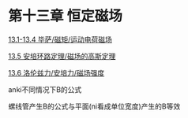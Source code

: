 # 第十三章 恒定磁场

[13.1-13.4 毕萨/磁矩/运动电荷磁场](%E7%AC%AC%E5%8D%81%E4%B8%89%E7%AB%A0%20%E6%81%92%E5%AE%9A%E7%A3%81%E5%9C%BA%2001f27f2b9525441480b556d4bf653843/13%201-13%204%20%E6%AF%95%E8%90%A8%20%E7%A3%81%E7%9F%A9%20%E8%BF%90%E5%8A%A8%E7%94%B5%E8%8D%B7%E7%A3%81%E5%9C%BA%207bc57c4c2c8e4693886c319a8eecb157.md)

[13.5 安培环路定理/磁场的高斯定理](%E7%AC%AC%E5%8D%81%E4%B8%89%E7%AB%A0%20%E6%81%92%E5%AE%9A%E7%A3%81%E5%9C%BA%2001f27f2b9525441480b556d4bf653843/13%205%20%E5%AE%89%E5%9F%B9%E7%8E%AF%E8%B7%AF%E5%AE%9A%E7%90%86%20%E7%A3%81%E5%9C%BA%E7%9A%84%E9%AB%98%E6%96%AF%E5%AE%9A%E7%90%86%20b71ea028cbfc421f94450f2dcf8ff526.md)

[13.6 洛伦兹力/安培力/磁场强度](%E7%AC%AC%E5%8D%81%E4%B8%89%E7%AB%A0%20%E6%81%92%E5%AE%9A%E7%A3%81%E5%9C%BA%2001f27f2b9525441480b556d4bf653843/13%206%20%E6%B4%9B%E4%BC%A6%E5%85%B9%E5%8A%9B%20%E5%AE%89%E5%9F%B9%E5%8A%9B%20%E7%A3%81%E5%9C%BA%E5%BC%BA%E5%BA%A6%2039c1425a3a98437ea85bf72f9ab6f07b.md)

anki不同情况下B的公式

螺线管产生B的公式与平面(ni看成单位宽度)产生的B等效